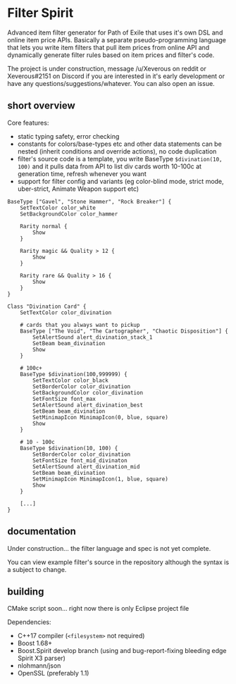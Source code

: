 # Filter Spirit

Advanced item filter generator for Path of Exile that uses it's own DSL and online item price APIs. Basically a separate pseudo-programming language that lets you write item filters that pull item prices from online API and dynamically generate filter rules based on item prices and filter's code.

The project is under construction, message /u/Xeverous on reddit or Xeverous#2151 on Discord if you are interested in it's early development or have any questions/suggestions/whatever. You can also open an issue.

## short overview

Core features:

- static typing safety, error checking
- constants for colors/base-types etc and other data
statements can be nested (inherit conditions and override actions), no code duplication
- filter's source code is a template, you write BaseType `$divination(10, 100)` and it pulls data from API to list div cards worth 10-100c at generation time, refresh whenever you want
- support for filter config and variants (eg color-blind mode, strict mode, uber-strict, Animate Weapon support etc)

```
BaseType ["Gavel", "Stone Hammer", "Rock Breaker"] {
    SetTextColor color_white
    SetBackgroundColor color_hammer

    Rarity normal {
        Show
    }

    Rarity magic && Quality > 12 {
        Show
    }

    Rarity rare && Quality > 16 {
        Show
    }
}

Class "Divination Card" {
    SetTextColor color_divination

    # cards that you always want to pickup
    BaseType ["The Void", "The Cartographer", "Chaotic Disposition"] {
        SetAlertSound alert_divination_stack_1
        SetBeam beam_divination
        Show
    }

    # 100c+
    BaseType $divination(100,999999) {
        SetTextColor color_black
        SetBorderColor color_divination
        SetBackgroundColor color_divination
        SetFontSize font_max
        SetAlertSound alert_divination_best
        SetBeam beam_divination
        SetMinimapIcon MinimapIcon(0, blue, square)
        Show
    }

    # 10 - 100c
    BaseType $divination(10, 100) {
        SetBorderColor color_divination
        SetFontSize font_mid_divinaton
        SetAlertSound alert_divination_mid
        SetBeam beam_divination
        SetMinimapIcon MinimapIcon(1, blue, square)
        Show
    }

    [...]
}
```

## documentation

Under construction... the filter language and spec is not yet complete.

You can view example filter's source in the repository although the syntax is a subject to change.

## building

CMake script soon... right now there is only Eclipse project file

Dependencies:

- C++17 compiler (`<filesystem>` not required)
- Boost 1.68+
- Boost.Spirit develop branch (using and bug-report-fixing bleeding edge Spirit X3 parser)
- nlohmann/json
- OpenSSL (preferably 1.1)
